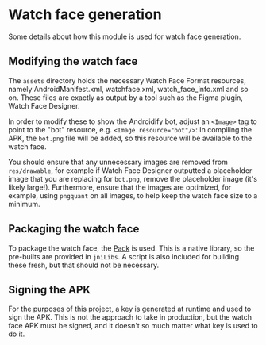 # Watch face generation

Some details about how this module is used for watch face generation.

## Modifying the watch face

The `assets` directory holds the necessary Watch Face Format resources, namely AndroidManifest.xml,
watchface.xml, watch_face_info.xml and so on. These files are exactly as output by a tool such as
the Figma plugin, Watch Face Designer.

In order to modify these to show the Androidify bot, adjust an `<Image>` tag to point to the "bot"
resource, e.g. `<Image resource="bot"/>`: In compiling the APK, the `bot.png` file will be added, so
this resource will be available to the watch face.

You should ensure that any unnecessary images are removed from `res/drawable`, for example if Watch
Face Designer outputted a placeholder image that you are replacing for `bot.png`, remove the
placeholder image (it's likely large!). Furthermore, ensure that the images are optimized, for
example, using `pngquant` on all images, to help keep the watch face size to a minimum.

## Packaging the watch face

To package the watch face, the [Pack](https://github.com/google/pack) is used. This is a native
library, so the pre-builts are provided in `jniLibs`. A script is also included for building these
fresh, but that should not be necessary.

## Signing the APK

For the purposes of this project, a key is generated at runtime and used to sign the APK. This is
not the approach to take in production, but the watch face APK must be signed, and it doesn't so
much matter what key is used to do it.